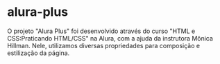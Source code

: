 # alura-plus
O projeto "Alura Plus" foi desenvolvido através do curso "HTML e CSS:Praticando HTML/CSS" na Alura, com a ajuda da instrutora Mônica Hillman. Nele, utilizamos diversas propriedades para composição e estilização da página.

